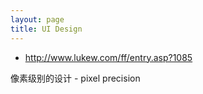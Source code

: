 ```yaml
---
layout: page
title: UI Design
---
```


- http://www.lukew.com/ff/entry.asp?1085

像素级别的设计 - pixel precision